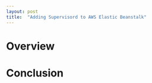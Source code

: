 ```yaml
---
layout: post
title:  "Adding Supervisord to AWS Elastic Beanstalk"
---
```


# Overview


# Conclusion